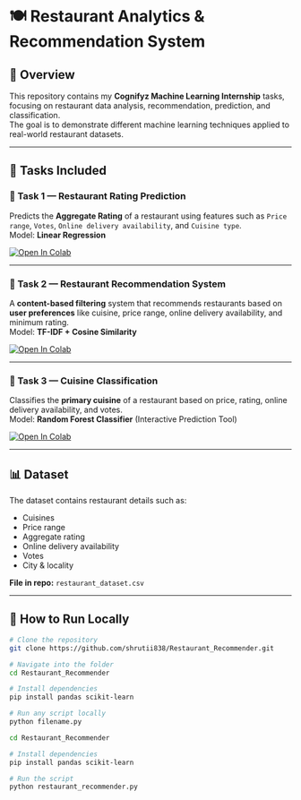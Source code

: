 # 🍽️ Restaurant Analytics & Recommendation System

## 📌 Overview
This repository contains my **Cognifyz Machine Learning Internship** tasks, focusing on restaurant data analysis, recommendation, prediction, and classification.  
The goal is to demonstrate different machine learning techniques applied to real-world restaurant datasets.

---

## 📂 Tasks Included

### **🔹 Task 1 — Restaurant Rating Prediction**
Predicts the **Aggregate Rating** of a restaurant using features such as `Price range`, `Votes`, `Online delivery availability`, and `Cuisine type`.  
Model: **Linear Regression**

[![Open In Colab](https://colab.research.google.com/assets/colab-badge.svg)](https://colab.research.google.com/github/shrutii838/Restaurant_Recommender/blob/main/Rating_prediction.ipynb)

---

### **🔹 Task 2 — Restaurant Recommendation System**
A **content-based filtering** system that recommends restaurants based on **user preferences** like cuisine, price range, online delivery availability, and minimum rating.  
Model: **TF-IDF + Cosine Similarity**

[![Open In Colab](https://colab.research.google.com/assets/colab-badge.svg)](https://colab.research.google.com/github/shrutii838/Restaurant_Recommender/blob/main/Restaurant_Recommender.ipynb)

---

### **🔹 Task 3 — Cuisine Classification**
Classifies the **primary cuisine** of a restaurant based on price, rating, online delivery availability, and votes.  
Model: **Random Forest Classifier** (Interactive Prediction Tool)

[![Open In Colab](https://colab.research.google.com/assets/colab-badge.svg)](https://colab.research.google.com/github/shrutii838/Restaurant_Recommender/blob/main/Cuisine_classification.ipynb)

---

## 📊 Dataset
The dataset contains restaurant details such as:
- Cuisines
- Price range
- Aggregate rating
- Online delivery availability
- Votes
- City & locality

**File in repo:** `restaurant_dataset.csv`

---

## 🚀 How to Run Locally
```bash
# Clone the repository
git clone https://github.com/shrutii838/Restaurant_Recommender.git

# Navigate into the folder
cd Restaurant_Recommender

# Install dependencies
pip install pandas scikit-learn

# Run any script locally
python filename.py

cd Restaurant_Recommender

# Install dependencies
pip install pandas scikit-learn

# Run the script
python restaurant_recommender.py
